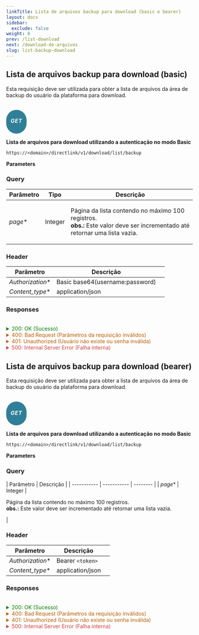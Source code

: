 ```yaml
---
linkTitle: Lista de arquivos backup para download (basic e bearer)
layout: docs
sidebar:
  exclude: false
weight: 8
prev: /list-download
next: /download-de-arquivos
slug: list-backup-download
---
```


## Lista de arquivos backup para download (basic)

Esta requisição deve ser utilizada para obter a lista de arquivos da área de backup do usuário da plataforma para download.

<br>

<div style="
  background-color: #307F98; /* Blue */
  border: none;
  border-radius: 60px;
  color: white;
  padding: 2px 12px;
  text-align: center;
  display: inline-block;
  letter-spacing: 1px;
  align-items: center;
  justify-content: center;

">
<h5 style="color: white;">GET</h5>
</div>

**Lista de arquivos para download utilizando a autenticação no modo Basic**

```
https://<domain>/directlink/v1/download/list/backup
```

**Parameters**

### Query

|  Parâmetro  | Tipo | Descrição |
| ----------- | ----------- | -------- |
| *page**  | Integer | <p> Página da lista contendo no máximo 100 registros. <br> **obs.:** Este valor deve ser incrementado até retornar uma lista vazia. </p> |


### Header

|   Parâmetro    | Descrição  | |
| ----------- | ----------- | -------- |
| *Authorization**  |  Basic base64(username:password) |
| *Content_type**  |  application/json |



### Responses

<br>
<details style="color: green; cursor: pointer;">
<summary>200: OK   (Sucesso)</summary>

```json
{
    "status": 0,
    "description": "handlerDownloadList:succsessfully",
    "apiver": "v1 (3.6.0)",
    "user": "USER1",
    "files": [
        {
            "id": 2,
            "name": "logout (1)",
            "length": 0,
            "modified": 1655055301684,
            "linkURL": "http://<domain>/directlink/v1/download/file?lang=pt&k=3PrmsdgImuNTBfIvGQ8JmyqE3YSfTPk-KnoJi0LbT5xnMWLX7eYVboX_lT_M2cFElbCtRpwzRn0CzwUNNX50gFI-5iCGBn_n825LF37le_TJfMcvvLuEf0YXY8Gz4sJAEQ5JsGRmT3TxcK9q7FAUT30inBA7IDRlFbNfr_R94sdgRIWDUYnC_B5ArcHAeUM00ufuSdYz3Anao7JXuvjfJOMB9fKB_1EY_40qv7kN7ek75ncdVM_xYUwHzIfNRZ7mfTtdrVwmL_E7gQmHupyVuyp-_8BXiWDKIIk="
        },
        {
            "id": 3,
            "name": "teste2",
            "length": 42,
            "modified": 1654642758397,
            "linkURL": "http://<domain>/directlink/v1/download/file?lang=pt&k=Ry0-IX7xa8WyY48gguPLSYgGFSneJA7aMoEX_jgAy0om7hjBNpVb1br3VhG5I8B_RMU0UqBS71PlHpDd3tiiS2rJfaJDw7mn3AmFXW-AyQ0rXsB6O0hdMstETl2l9dximI8ua0FIB-26Do7lLX6yhS0dK2bInPdcfCbq4RR-Tf_17ofccsl2tqGA9taBmd1TovEuN9ZOHlwJdKWGoT8TJ57LF4FmD5eWHG-y1WVsY8lB-sZHoSzc1I5ptq4hco0AWsS5HGieLcIpwZulZSpzGjO6"
        }
    ],
    "time": "2022-06-13 19:37:52.366591 -0300 -03 m=+25968.263316625"
}
```
</details>

<details>
<summary style="color: #B95E04; cursor: pointer;">400: Bad Request   (Parâmetros da requisição inválidos)</summary>

```json
{
    "status": 400,
    "description": "Bad Request",
    "apiver": "v1 (3.6.0)",
    "time": "2022-06-13 17:55:53.559292 -0300 -03 m=+19849.437332386"
}
```
</details>

<details>
<summary style="color: #B95E04; cursor: pointer;">401: Unauthorized   (Usuário não existe ou senha inválida)</summary>

```json
{
    "status": 401,
    "description": "Unauthorized",
    "apiver": "v1 (3.6.0)",
    "time": "2022-06-13 17:56:45.233594 -0300 -03 m=+19901.111646777"
}
```
</details>

<details>
<summary style="color: #D33D3D; cursor: pointer;">500: Internal Server Error   (Falha interna)</summary>

```json
{
    "status": 500,
    "description": "Internal Server Error",
    "apiver": "v1 (3.6.0)",
    "time": "2022-06-13 17:56:45.233594 -0300 -03 m=+19901.111646777"
}
```
</details>


## Lista de arquivos backup para download (bearer)

Esta requisição deve ser utilizada para obter a lista de arquivos da área de backup do usuário da plataforma para download.

<br>

<div style="
  background-color: #307F98; /* Blue */
  border: none;
  border-radius: 60px;
  color: white;
  padding: 2px 12px;
  text-align: center;
  display: inline-block;
  letter-spacing: 1px;
  align-items: center;
  justify-content: center;

">
<h5 style="color: white;">GET</h5>
</div>



**Lista de arquivos para download utilizando a autenticação no modo Basic**

```
https://<domain>/directlink/v1/download/list/backup
```

**Parameters**

### Query

|   Parâmetro    | Descrição |
| ----------- | ----------- | -------- |
| *page**  | Integer | <p> Página da lista contendo no máximo 100 registros. <br> **obs.:** Este valor deve ser incrementado até retornar uma lista vazia. </p> |


### Header

|  Parâmetro  | Descrição | |
| ----------- | ----------- | -------- |
| *Authorization**  |  Bearer `<token>` |
| *Content_type**  |  application/json |


### Responses

<br>
<details style="color: green; cursor: pointer;">
<summary>200: OK   (Sucesso)</summary>

```json
{
    "status": 0,
    "description": "handlerDownloadList:succsessfully",
    "apiver": "v1 (3.6.0)",
    "user": "USER1",
    "files": [
        {
            "id": 2,
            "name": "logout (1)",
            "length": 0,
            "modified": 1655055301684,
            "linkURL": "http://<domain>/directlink/v1/download/file?lang=pt&k=3PrmsdgImuNTBfIvGQ8JmyqE3YSfTPk-KnoJi0LbT5xnMWLX7eYVboX_lT_M2cFElbCtRpwzRn0CzwUNNX50gFI-5iCGBn_n825LF37le_TJfMcvvLuEf0YXY8Gz4sJAEQ5JsGRmT3TxcK9q7FAUT30inBA7IDRlFbNfr_R94sdgRIWDUYnC_B5ArcHAeUM00ufuSdYz3Anao7JXuvjfJOMB9fKB_1EY_40qv7kN7ek75ncdVM_xYUwHzIfNRZ7mfTtdrVwmL_E7gQmHupyVuyp-_8BXiWDKIIk="
        },
        {
            "id": 3,
            "name": "teste2",
            "length": 42,
            "modified": 1654642758397,
            "linkURL": "http://<domain>/directlink/v1/download/file?lang=pt&k=Ry0-IX7xa8WyY48gguPLSYgGFSneJA7aMoEX_jgAy0om7hjBNpVb1br3VhG5I8B_RMU0UqBS71PlHpDd3tiiS2rJfaJDw7mn3AmFXW-AyQ0rXsB6O0hdMstETl2l9dximI8ua0FIB-26Do7lLX6yhS0dK2bInPdcfCbq4RR-Tf_17ofccsl2tqGA9taBmd1TovEuN9ZOHlwJdKWGoT8TJ57LF4FmD5eWHG-y1WVsY8lB-sZHoSzc1I5ptq4hco0AWsS5HGieLcIpwZulZSpzGjO6"
        }
    ],
    "time": "2022-06-13 19:37:52.366591 -0300 -03 m=+25968.263316625"
}
```
</details>

<details>
<summary style="color: #B95E04; cursor: pointer;">400: Bad Request   (Parâmetros da requisição inválidos)</summary>

```json
{
    "status": 400,
    "description": "Bad Request",
    "apiver": "v1 (3.6.0)",
    "time": "2022-06-13 17:55:53.559292 -0300 -03 m=+19849.437332386"
}
```
</details>

<details>
<summary style="color: #B95E04; cursor: pointer;">401: Unauthorized   (Usuário não existe ou senha inválida)</summary>

```json
{
    "status": 401,
    "description": "Unauthorized",
    "apiver": "v1 (3.6.0)",
    "time": "2022-06-13 17:56:45.233594 -0300 -03 m=+19901.111646777"
}
```
</details>

<details>
<summary style="color: #D33D3D; cursor: pointer;">500: Internal Server Error   (Falha interna)</summary>

```json
{
    "status": 500,
    "description": "Internal Server Error",
    "apiver": "v1 (3.6.0)",
    "time": "2022-06-13 17:56:45.233594 -0300 -03 m=+19901.111646777"
}
```
</details>
